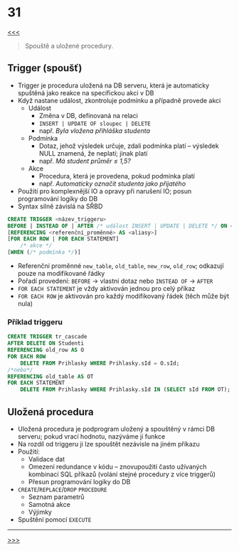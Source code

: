 # 31

[<<<](./30.MD)
> Spouště a uložené procedury.

## Trigger (spoušť)

* Trigger je procedura uložená na DB serveru, která je automaticky spuštěná jako reakce na specifickou akci v DB
* Když nastane událost, zkontroluje podmínku a případně provede akci
  * Událost
    * Změna v DB, definovaná na relaci
    * `INSERT | UPDATE OF sloupec | DELETE`
    * např. _Byla vložena přihláška studenta_
  * Podmínka
    * Dotaz, jehož výsledek určuje, zdali podmínka platí – výsledek NULL znamená, že neplatí; jinak platí
    * např. _Má student průměr ≤ 1,5?_
  * Akce
    * Procedura, která je provedena, pokud podmínka platí
    * např. _Automaticky označit studenta jako přijatého_
* Použití pro komplexnější IO a opravy při narušení IO; posun programování logiky do DB
* Syntax silně závislá na SŘBD

```sql
CREATE TRIGGER <název_triggeru>
BEFORE | INSTEAD OF | AFTER /* událost INSERT | UPDATE | DELETE */ ON <název_tabulky>
[REFERENCING <referenční_proměnné> AS <aliasy>]
[FOR EACH ROW | FOR EACH STATEMENT]
    /* akce */
[WHEN (/* podmínka */)]
```

* Referenční proměnné `new_table`, `old_table`, `new_row`, `old_row`; odkazují pouze na modifikované řádky
* Pořadí provedení: `BEFORE` → vlastní dotaz nebo `INSTEAD OF` → `AFTER`
* `FOR EACH STATEMENT` je vždy aktivován jednou pro celý příkaz
* `FOR EACH ROW` je aktivován pro každý modifikovaný řádek (těch může být nula)

### Příklad triggeru

```sql
CREATE TRIGGER tr_cascade
AFTER DELETE ON Studenti
REFERENCING old_row AS O
FOR EACH ROW
    DELETE FROM Prihlasky WHERE Prihlasky.sId = O.sId;
/*nebo*/
REFERENCING old_table AS OT
FOR EACH STATEMENT
    DELETE FROM Prihlasky WHERE Prihlasky.sId IN (SELECT sId FROM OT);
```

## Uložená procedura

* Uložená procedura je podprogram uložený a spouštěný v rámci DB serveru; pokud vrací hodnotu, nazýváme ji funkce
* Na rozdíl od triggeru ji lze spouštět nezávisle na jiném příkazu
* Použití:
  * Validace dat
  * Omezení redundance v kódu – znovupoužití často užívaných kombinací SQL příkazů (volání stejné procedury z více triggerů)
  * Přesun programování logiky do DB
* `CREATE`/`REPLACE`/`DROP` `PROCEDURE`
  * Seznam parametrů
  * Samotná akce
  * Výjimky
* Spuštění pomocí `EXECUTE`

---
[>>>](./32.MD)
